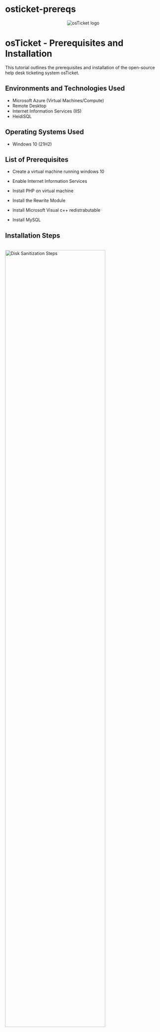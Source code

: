 # osticket-prereqs
<p align="center">
<img src="https://i.imgur.com/Clzj7Xs.png" alt="osTicket logo"/>
</p>

<h1>osTicket - Prerequisites and Installation</h1>
This tutorial outlines the prerequisites and installation of the open-source help desk ticketing system osTicket.<br />




<h2>Environments and Technologies Used</h2>

- Microsoft Azure (Virtual Machines/Compute)
- Remote Desktop
- Internet Information Services (IIS)
- HeidiSQL
<h2>Operating Systems Used </h2>

- Windows 10</b> (21H2)

<h2>List of Prerequisites</h2>

- Create a virtual machine running windows 10

- Enable Internet Information Services

- Install PHP on virtual machine 

- Install the Rewrite Module 

- Install Microsoft Visual c++ redistrabutable

- Install MySQL

<h2>Installation Steps</h2>
<br />
<img src="https://github.com/user-attachments/assets/4f8d22dc-2697-4ad3-87fc-c0eaf8357561" height="80%" width="80%" alt="Disk Sanitization Steps"/>
<p>
Set up a virtual machine with Windows 10. Make sure it has at least 2 CPUs and 16 GB of RAM.


</p>
<p>
<br />
<img src="https://github.com/user-attachments/assets/a2a1f876-5143-4dba-906e-3957a229ff87" height="80%" width="80%" alt="Disk Sanitization Steps"/>
<p>
Go to Control Panel and turn on Internet Information Services. After that, expand the World Wide Web Services section, then go to Application Development Features and make sure the CGI option is checked. Once that’s done, hit OK


</p>
</p>
<br />
<br />
<img src="https://github.com/user-attachments/assets/c1900d07-a59c-4aa0-b983-44c36b78b76c" height="80%" width="80%" alt="Disk Sanitization Steps"/>
<p>
Install PHP Manager for IIS 


</p>
<p>
<br />
<br />
<img src="https://github.com/user-attachments/assets/dd68f339-21bc-48ce-8595-0ee9805475dc" height="80%" width="80%" alt="Disk Sanitization Steps"/>
<p>
Install Rewrite Module 


</p>
<p>
<br />
<br />
<img src="https://github.com/user-attachments/assets/2cb935af-be02-4323-8557-94934d715aa1" height="80%" width="80%" alt="Disk Sanitization Steps"/>
<p>
Create the directory C:\PHP


</p>
<p>
<br />
<br />
<img src="https://github.com/user-attachments/assets/9c8a4c7c-f549-4465-bb8d-e0a802ab2392" height="80%" width="80%" alt="Disk Sanitization Steps">
<p>
Install Microsoft Visual C++ Redistrabutable 


</p>
<p>
<br />
<br />
<img src="https://github.com/user-attachments/assets/a2c0b57a-2e37-40a5-a2f5-b2e834a9b5ea" height="80%" width="80%" alt="Disk Sanitization Steps">
<p>
Install MySQL. Use the typical install option, and make sure you launch the MySQL Instance Configuration Wizard when it finishes.


</p>
<br />
<br />
<img src="https://github.com/user-attachments/assets/a6759635-1453-4834-a0d3-5e728d23bc0d" height="80%" width="80%" alt="Disk Sanitization Steps">
<p>
Setup your server using standard configuration 

  
</p>
<br />
<br />
<img src="https://github.com/user-attachments/assets/c1d7e90f-1ff0-4d9d-be3e-ccc15126ef86" height="80%" width="80%" alt="Disk Sanitization Steps">
<p>
Run IIS as an administrator

  
</p>
<br />
<br />
<img src="https://github.com/user-attachments/assets/ed37a292-fa41-4277-bff5-7bc9ad594103" height="80%" width="80%" alt="Disk Sanitization Steps">
<p>
Next, we’ll register PHP in IIS Manager. Just click "Register" and browse to wherever you saved PHP on your hard drive. Don’t forget to reload IIS when you’re done.


</p>
<br />
<br />
<img src="https://github.com/user-attachments/assets/021711e7-4a30-4393-ae59-d82213d1b2ce" height="80%" width="80%" alt="Disk Sanitization Steps">
<p>
Go ahead and extract the osTicket installation folder, then copy the upload folder into C:\inet\wwwroot.


</p>
<br />
<br />
<img src="https://github.com/user-attachments/assets/599e179c-96f3-479b-ae55-d23703cf5a5d" height="80%" width="80%" alt="Disk Sanitization Steps">
<p>
Rename the upload folder to osTicket then restart the ISS server 


</p>
<br />
<br />
<img src="https://github.com/user-attachments/assets/46dd667f-35b8-4172-ac5c-d42f8238862a" height="80%" width="80%" alt="Disk Sanitization Steps">
<p>
Head over to the osTicket folder in IIS. Once you're there, click Browse *.80 (http) on the right-hand side.


</p>
<br />
<br />
<img src="https://github.com/user-attachments/assets/c803bd8a-c5d5-4b1f-94c0-6c2140475911" height="80%" width="80%" alt="Disk Sanitization Steps">
<p>
This will open the osTicket installation page in your default browser. Before we jump into the install, we need to take care of a few things first.


</p>
<br />
<br />
<img src="https://github.com/user-attachments/assets/c9308543-0dd1-4a79-9819-4aa421498fc8" height="80%" width="80%" alt="Disk
Sanitization Steps">
<p>
Jump back into IIS and double-click the PHP Manager icon in the osTicket folder. Then click Enable or disable an extension.


</p>
<br />
<br />
<img src="https://github.com/user-attachments/assets/7e8224fa-fadf-4f86-a0db-05b5a29539cc" height="80%" width="80%" alt="Disk
Sanitization Steps">
</p>
Enable the following extensions: php_imap.dll, php_intl.dll, and php_opcache.dll. Once that’s done, go ahead and restart your server.


</p>
<br />
<br />
<img src="https://github.com/user-attachments/assets/166e552d-9067-4117-9556-1537fe65e5aa" height="80%" width="80%" alt="Disk
Sanitization Steps">
</p>
Go back and refresh the browser with the osTicket installation page. You should see all green check marks—don’t worry about the last two if they’re not green, they’re not needed for this setup.


</p>
<br />
<br />
<img src="https://github.com/user-attachments/assets/773c2574-7548-4e3a-90cd-a219084ce683" height="80%" width="80%" alt="Disk
Sanitization Steps">
</p>
Open up the osTicket folder on your computer and go into the include folder. Find the file called ost-sampleconfig.php and rename it to ost-config.php.


</p>
<br />
<br />
<img src="https://github.com/user-attachments/assets/d84b7d15-cd10-477a-89ed-70f47cc2c09b" height="80%" width="80%" alt="Disk
Sanitization Steps">
</p>
Right-click the file and go to Properties. Under the Security tab, click the Advanced button. First, disable inheritance, then remove all the existing permissions.


</p>
<br />
<br />
<img src="https://github.com/user-attachments/assets/942bc020-4290-49c4-977b-1b4458a1cac2" height="80%" width="80%" alt="Disk
Sanitization Steps">
</p>
Add permissions to Everyone as the principal.


</p>
<br />
<br />
<img src="https://github.com/user-attachments/assets/809e9ede-1c67-4242-a863-efada9f34bfa" height="80%" width="80%" alt="Disk
Sanitization Steps">
</p>
Give full control to everyone. Click ok. Click apply then click ok.


</p>
<br />
<br />
<img src="https://github.com/user-attachments/assets/9e23a8aa-891e-4a76-b49f-3bdc478cca5b" height="80%" width="80%" alt="Disk
Sanitization Steps">
</p>
Head back to the installation screen in your browser and fill out the first half of the setup page. Just make sure the admin email and the default email are two different addresses.


</p>
<br />
<br />
<img src="https://github.com/user-attachments/assets/d846cbbf-1963-4ed0-9211-b5b302109b3a" height="80%" width="80%" alt="Disk
Sanitization Steps">
</p>
Next up, we’re gonna install HeidiSQL. Just go with all the default settings during the install, and make sure to launch it once it’s done.


</p>
<br />
<br />
<img src="https://github.com/user-attachments/assets/fe8e7dde-2839-4bd1-8875-3259382d5f47" height="80%" width="80%" alt="Disk
Sanitization Steps">
</p>
Connect to the SQL server created in previously.


</p>
<br />
<br />
<img src="https://github.com/user-attachments/assets/38a69eb2-cb69-4928-ab85-c7b443d135b8" height="80%" width="80%" alt="Disk
Sanitization Steps">
</p>
Right click the Unnamed section on left column and create a new database called os ticket.


</p>
<br />
<br />
<img src="https://github.com/user-attachments/assets/bfffa257-8512-4a9e-90da-06dcb15788a9" height="80%" width="80%" alt="Disk
Sanitization Steps">
</p>
Enter the info from the osTicket database you just set up on the install page, then hit Install Now.


</p>
<br />
<br />
<img src="https://github.com/user-attachments/assets/997d4249-d640-4072-a42a-f1f8d0a5f758" height="80%" width="80%" alt="Disk
Sanitization Steps">
</p>
Installation is complete and succesful now. 


</p>
<br />
<br />
<p>Admin/Analyst Login Page:</p>
<p><a href="http://localhost/osTicket/scp/login.php">http://localhost/osTicket/scp/login.php</a> </p>
<br />
<p>End Users osTicket URL:</p>
<p><a href="http://localhost/osTicket">http://localhost/osTicket</a> </p>

